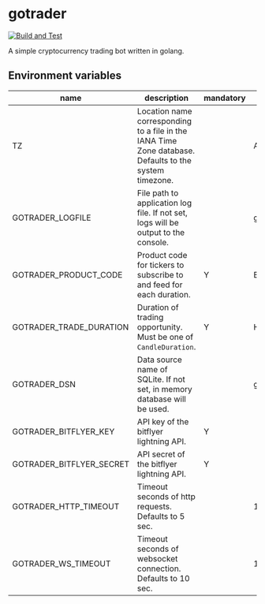 # gotrader

[![Build and Test](https://github.com/ken-tunc/gotrader/actions/workflows/build-and-test.yml/badge.svg)](https://github.com/ken-tunc/gotrader/actions/workflows/build-and-test.yml)

A simple cryptocurrency trading bot written in golang.

## Environment variables

| name                     | description                                                                                            | mandatory | example      | 
| ------------------------ | ------------------------------------------------------------------------------------------------------ | --------- | ------------ | 
| TZ                       | Location name corresponding to a file in the IANA Time Zone database. Defaults to the system timezone. |           | Asia/Tokyo   | 
| GOTRADER_LOGFILE         | File path to application log file. If not set, logs will be output to the console.                     |           | gotrader.log | 
| GOTRADER_PRODUCT_CODE    | Product code for tickers to subscribe to and feed for each duration.                                   | Y         | BTC_JPY      | 
| GOTRADER_TRADE_DURATION  | Duration of trading opportunity. Must be one of `CandleDuration`.                                      | Y         | HOUR         | 
| GOTRADER_DSN             | Data source name of SQLite. If not set, in memory database will be used.                               |           | gotrader.db  | 
| GOTRADER_BITFLYER_KEY    | API key of the bitflyer lightning API.                                                                 | Y         |              | 
| GOTRADER_BITFLYER_SECRET | API secret of the bitflyer lightning API.                                                              | Y         |              | 
| GOTRADER_HTTP_TIMEOUT    | Timeout seconds of http requests. Defaults to 5 sec.                                                   |           | 10           | 
| GOTRADER_WS_TIMEOUT      | Timeout seconds of websocket connection. Defaults to 10 sec.                                           |           | 10           | 
